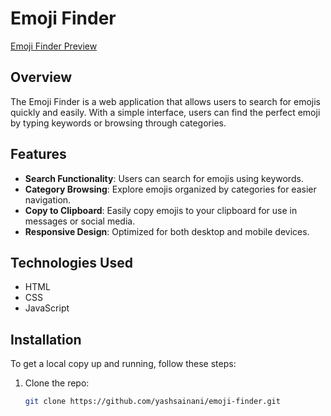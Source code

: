 # Emoji Finder

[Emoji Finder Preview](https://yashsainani.github.io/emoji-finder/)

## Overview

The Emoji Finder is a web application that allows users to search for emojis quickly and easily. With a simple interface, users can find the perfect emoji by typing keywords or browsing through categories.

## Features

- **Search Functionality**: Users can search for emojis using keywords.
- **Category Browsing**: Explore emojis organized by categories for easier navigation.
- **Copy to Clipboard**: Easily copy emojis to your clipboard for use in messages or social media.
- **Responsive Design**: Optimized for both desktop and mobile devices.

## Technologies Used

- HTML
- CSS
- JavaScript

## Installation

To get a local copy up and running, follow these steps:

1. Clone the repo:
   ```bash
   git clone https://github.com/yashsainani/emoji-finder.git